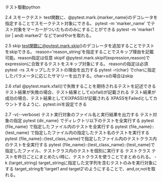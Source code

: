 テスト駆動python

2.4 
    スモークテスト
    test関数に、@pytest.mark.{marker_name}のデコレータを指定することでスモークテスト対象にできる。
    pytest -m 'marker_name' でテスト対象をマーカーがついたもののみにすることができる
    pytest -m 'marker1 (or | and) marker2' などでandやorを取れる。

2.5
    skip
        test関数に@pytest.mark.skip()のデコレータを追加することでテストをskipできる。
        reason='reason_string'を指定することでスキップ理由を記載可能。reason指定は任意
    skipif
        @pytest.mark.skipif(expression,reason)でexpressionに合致するテストをスキップ対象にする。
        reasonの指定は必須
    pytest -rs
        スキップしたテストの理由を出力する
        pytest -r{char} でcharに指定したパラメータに応じたサマリーを出力する。char=sの場合はskip

2.6
    xfail
        @pytest.mark.xfail()で失敗することを期待されるテストを記述できる
        テスト結果が失敗の場合、テスト結果としてx(xfail)が記載される
        テスト結果が成功の場合、テスト結果としてX(XPASS)が記載される
        XPASSをFailedとしてカウントするように、pytest.iniを設定できる

2.7
    -v(--verbose)
        テスト実行対象のファイル名と実行結果を出力する
    テスト対象の指定
        pytest {dir_name} でディレクトリ以下のテストを全実行する
        pytest {file_name} で指定したファイル内のテストを全実行する
        pytest {file_name}::{test_name} で指定したファイル内の指定したテスト名のテストを実行する
        pytest {file_name}::{test_class_name}で指定したファイル内のテストクラス内のテストを全実行する
        pytest {file_name}::{test_class_name}::{test_name}で指定したファイル、テストクラス内のテストを個別に実行する
    テストクラス
        テストを昨日ごとにまとめたい時に、テストクラスを使うことでまとめられる。
    -k {target_string}
        target_stringに指定した文字列を含むテストのみを実行対象にする
        target_stringを'target1 and target2'のようにすることで、and,or,notを取れる。
